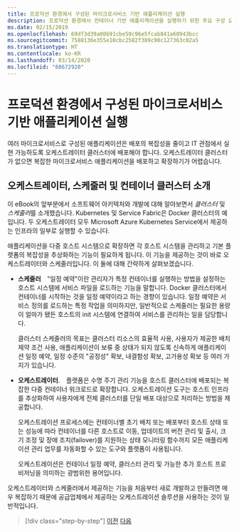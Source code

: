 ```yaml
---
title: 프로덕션 환경에서 구성된 마이크로서비스 기반 애플리케이션 실행
description: 프로덕션 환경에서 컨테이너 기반 애플리케이션을 실행하기 위한 주요 구성 요소를 알아봅니다.
ms.date: 02/15/2019
ms.openlocfilehash: 69df3d39a00b91cbe59c96e5fcab841a60943bcc
ms.sourcegitcommit: 7588136e355e10cbc2582f389c90c127363c02a5
ms.translationtype: HT
ms.contentlocale: ko-KR
ms.lasthandoff: 03/14/2020
ms.locfileid: "68672920"
---
```

# <a name="run-composed-and-microservices-based-applications-in-production-environments"></a>프로덕션 환경에서 구성된 마이크로서비스 기반 애플리케이션 실행

여러 마이크로서비스로 구성된 애플리케이션은 배포의 복잡성을 줄이고 IT 관점에서 실현 가능하도록 오케스트레이터 클러스터에 배포해야 합니다. 오케스트레이터 클러스터가 없으면 복잡한 마이크로서비스 애플리케이션을 배포하고 확장하기가 어렵습니다.

## <a name="introduction-to-orchestrators-schedulers-and-container-clusters"></a>오케스트레이터, 스케줄러 및 컨테이너 클러스터 소개

이 eBook의 앞부분에서 소프트웨어 아키텍처와 개발에 대해 알아보면서 *클러스터* 및 *스케줄러*를 소개했습니다. Kubernetes 및 Service Fabric은 Docker 클러스터의 예입니다. 두 오케스트레이터 모두 Microsoft Azure Kubernetes Service에서 제공하는 인프라의 일부로 실행할 수 있습니다.

애플리케이션을 다중 호스트 시스템으로 확장하면 각 호스트 시스템을 관리하고 기본 플랫폼의 복잡성을 추상화하는 기능이 필요하게 됩니다. 이 기능을 제공하는 것이 바로 오케스트레이터와 스케줄러입니다. 이 둘에 대해 간략하게 살펴보겠습니다.

- **스케줄러** "일정 예약"이란 관리자가 특정 컨테이너를 실행하는 방법을 설정하는 호스트 시스템에 서비스 파일을 로드하는 기능을 말합니다. Docker 클러스터에서 컨테이너를 시작하는 것을 일정 예약이라고 하는 경향이 있습니다. 일정 예약은 서비스 정의를 로드하는 특정 작업을 의미하지만, 일반적으로 스케줄러는 필요한 용량이 얼마가 됐든 호스트의 init 시스템에 연결하여 서비스를 관리하는 일을 담당합니다.

   클러스터 스케줄러의 목표는 클러스터 리소스의 효율적 사용, 사용자가 제공한 배치 제약 조건 사용, 애플리케이션이 보류 중 상태가 되지 않도록 신속하게 애플리케이션 일정 예약, 일정 수준의 "공정성" 확보, 내결함성 확보, 고가용성 확보 등 여러 가지가 있습니다.

- **오케스트레이터**. 플랫폼은 수명 주기 관리 기능을 호스트 클러스터에 배포되는 복잡한 다중 컨테이너 워크로드로 확장합니다. 오케스트레이션 도구는 호스트 인프라를 추상화하여 사용자에게 전체 클러스터를 단일 배포 대상으로 처리하는 방법을 제공합니다.

   오케스트레이션 프로세스에는 컨테이너별 초기 배치 또는 배포부터 호스트 상태 또는 성능에 따라 컨테이너를 다른 호스트로 이동, 업데이트의 버전 관리 및 출시, 크기 조정 및 장애 조치(failover)를 지원하는 상태 모니터링 함수까지 모든 애플리케이션 관리 업무를 자동화할 수 있는 도구와 플랫폼이 사용됩니다.

   오케스트레이션은 컨테이너 일정 예약, 클러스터 관리 및 가능한 추가 호스트 프로비저닝을 의미하는 광범위한 용어입니다.

오케스트레이터와 스케줄러에서 제공하는 기능을 처음부터 새로 개발하고 만들려면 매우 복잡하기 때문에 공급업체에서 제공하는 오케스트레이션 솔루션을 사용하는 것이 일반적입니다.

>[!div class="step-by-step"]
>[이전](index.md)
>[다음](manage-production-docker-environments.md)
